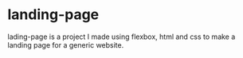 # landing-page
lading-page is a project I made using flexbox, html and css to make a landing page for a generic website.